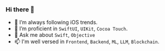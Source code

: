 ### Hi there 👋


- 🔭 I’m always following iOS trends.
- 🌱 I’m proficient in `SwiftUI`, `UIKit`, `Cocoa Touch`.
- 💬 Ask me about `Swift`, `Objective`
- 📫 I'm well versed in `Frontend`, `Backend`, `ML`, `LLM`, `Blockchain`.
